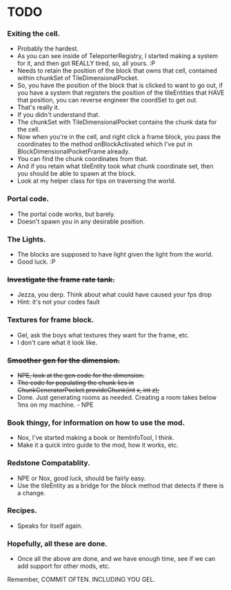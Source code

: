 TODO
====

### Exiting the cell.
- Probably the hardest.
- As you can see inside of TeleporterRegistry, I started making a system for it, and then got REALLY tired, so, all yours. :P
- Needs to retain the position of the block that owns that cell, contained within chunkSet of TileDimensionalPocket.
- So, you have the position of the block that is clicked to want to go out, if you have a system that registers the position of the tileEntities that HAVE that position, you can reverse engineer the coordSet to get out.
- That's really it.
- If you didn't understand that.
- The chunkSet with TileDimensionalPocket contains the chunk data for the cell.
- Now when you're in the cell, and right click a frame block, you pass the coordinates to the method onBlockActivated which I've put in BlockDimensionalPocketFrame already.
- You can find the chunk coordinates from that.
- And if you retain what tileEntity took what chunk coordinate set, then you should be able to spawn at the block.
- Look at my helper class for tips on traversing the world.
	
### Portal code.
- The portal code works, but barely.
- Doesn't spawn you in any desirable position.
 
### The Lights.
- The blocks are supposed to have light given the light from the world.
- Good luck. :P
	
### ~~Investigate the frame rate tank.~~
- Jezza, you derp. Think about what could have caused your fps drop
 - Hint: it's not your codes fault
	
### Textures for frame block.
- Gel, ask the boys what textures they want for the frame, etc.
- I don't care what it look like.

### ~~Smoother gen for the dimension.~~
- ~~NPE, look at the gen code for the dimension.~~
- ~~The code for populating the chunk lies in ChunkGeneratorPocket.provideChunk(int x, int z);~~
- Done. Just generating rooms as needed. Creating a room takes below 1ms on my machine. - NPE

### Book thingy, for information on how to use the mod.
- Nox, I've started making a book or ItemInfoTool, I think.
- Make it a quick intro guide to the mod, how it works, etc.

### Redstone Compatablity.
- NPE or Nox, good luck, should be fairly easy.
- Use the tileEntity as a bridge for the block method that detects if there is a change.
	
### Recipes.
- Speaks for itself again.
	
### Hopefully, all these are done.
- Once all the above are done, and we have enough time, see if we can add support for other mods, etc.
	
Remember, COMMIT OFTEN.
INCLUDING YOU GEL.
